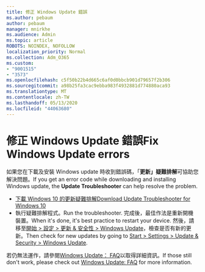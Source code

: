 ```yaml
---
title: 修正 Windows Update 錯誤
ms.author: pebaum
author: pebaum
manager: mnirkhe
ms.audience: Admin
ms.topic: article
ROBOTS: NOINDEX, NOFOLLOW
localization_priority: Normal
ms.collection: Adm_O365
ms.custom:
- "9001515"
- "3573"
ms.openlocfilehash: c5f50b22b4d665c6af0d0bbcb901d79657f2b306
ms.sourcegitcommit: a98b25fa3cac9ebba983f4932881d774880aca93
ms.translationtype: MT
ms.contentlocale: zh-TW
ms.lasthandoff: 05/13/2020
ms.locfileid: "44063680"
---
```

# <a name="fix-windows-update-errors"></a><span data-ttu-id="f2615-102">修正 Windows Update 錯誤</span><span class="sxs-lookup"><span data-stu-id="f2615-102">Fix Windows Update errors</span></span>

<span data-ttu-id="f2615-103">如果您在下載及安裝 Windows update 時收到錯誤碼，「**更新」疑難排解**可協助您解決問題。</span><span class="sxs-lookup"><span data-stu-id="f2615-103">If you get an error code while downloading and installing Windows update, the **Update Troubleshooter** can help resolve the problem.</span></span>

- [<span data-ttu-id="f2615-104">下載 Windows 10 的更新疑難排解</span><span class="sxs-lookup"><span data-stu-id="f2615-104">Download Update Troubleshooter for Windows 10</span></span>](https://support.microsoft.com/help/4027322/windows-update-troubleshooter)
- <span data-ttu-id="f2615-105">執行疑難排解程式。</span><span class="sxs-lookup"><span data-stu-id="f2615-105">Run the troubleshooter.</span></span> <span data-ttu-id="f2615-106">完成後，最佳作法是重新開機裝置。</span><span class="sxs-lookup"><span data-stu-id="f2615-106">When it's done, it's best practice to restart your device.</span></span> <span data-ttu-id="f2615-107">然後，請移至[開始 > 設定 > 更新 & 安全性 > Windows Update](ms-settings:windowsupdate)，檢查是否有新的更新。</span><span class="sxs-lookup"><span data-stu-id="f2615-107">Then check for new updates by going to [Start > Settings > Update & Security > Windows Update](ms-settings:windowsupdate).</span></span>

<span data-ttu-id="f2615-108">若仍無法運作，請參閱[Windows Update： FAQ](https://support.microsoft.com/help/12373/windows-update-faq)以取得詳細資訊。</span><span class="sxs-lookup"><span data-stu-id="f2615-108">If those still don't work, please check out [Windows Update: FAQ](https://support.microsoft.com/help/12373/windows-update-faq) for more information.</span></span>
